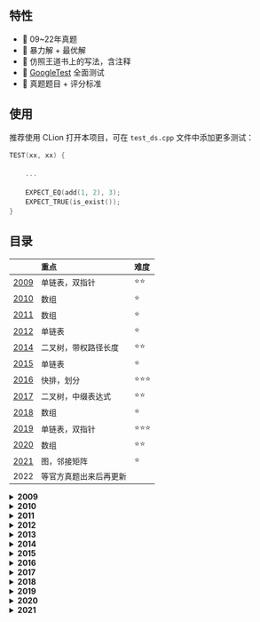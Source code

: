 ## 特性

- 🍓 09~22年真题
- 🍒 暴力解 + 最优解
- 🥭 仿照王道书上的写法，含注释
- 🍉 [GoogleTest](https://github.com/google/googletest) 全面测试
- 🍇 真题题目 + 评分标准

## 使用

推荐使用 CLion 打开本项目，可在 `test_ds.cpp` 文件中添加更多测试：

```c++
TEST(xx, xx) {
    
    ...
    
    EXPECT_EQ(add(1, 2), 3);
    EXPECT_TRUE(is_exist());
}
```

## 目录


|                  | 重点                   | 难度 |
| :--------------- | :--------------------- | :--- |
| [2009](./09.cpp) | 单链表，双指针         | ⭐⭐   |
| [2010](./10.cpp) | 数组                   | ⭐    |
| [2011](./11.cpp) | 数组                   | ⭐    |
| [2012](./12.cpp) | 单链表                 | ⭐    |
| [2014](./14.cpp) | 二叉树，带权路径长度   | ⭐⭐   |
| [2015](./15.cpp) | 单链表                 | ⭐    |
| [2016](./16.cpp) | 快排，划分             | ⭐⭐⭐  |
| [2017](./17.cpp) | 二叉树，中缀表达式     | ⭐⭐   |
| [2018](./18.cpp) | 数组                   | ⭐    |
| [2019](./19.cpp) | 单链表，双指针         | ⭐⭐⭐  |
| [2020](./20.cpp) | 数组                   | ⭐⭐   |
| [2021](./21.cpp) | 图，邻接矩阵           | ⭐    |
| 2022             | 等官方真题出来后再更新 |      |


<details>
<summary><b>2009</b></summary>

![09](images/09desc.png)
![09](images/09.png)
</details>


<details>
<summary><b>2010</b></summary>

![10](images/10desc.png)
参考答案时间复杂度为O(n)，空间复杂度O(1)，无具体评判标准
</details>


<details>
<summary><b>2011</b></summary>

![11](images/11desc.png)
参考答案时间复杂度为O(n)，空间复杂度O(1)，无具体评判标准
</details>



<details>
<summary><b>2012</b></summary>

![12](images/12desc.png)
![12](images/12.png)
</details>


<details>
<summary><b>2013</b></summary>

![13](images/13desc.png)
![13](images/13.png)
</details>


<details>
<summary><b>2014</b></summary>

![14](images/14desc.png)
![14](images/14.png)
</details>


<details>
<summary><b>2015</b></summary>

![15](images/15desc.png)
![15](images/15.png)
</details>


<details>
<summary><b>2016</b></summary>

![16](images/16desc.png)
![16](images/16.png)
</details>


<details>
<summary><b>2017</b></summary>

![17](images/17desc.png)
![17](images/17.png)
</details>


<details>
<summary><b>2018</b></summary>

![18](images/18desc.png)
参考答案时间复杂度为O(n)，无具体评判标准
</details>


<details>
<summary><b>2019</b></summary>

![19](images/19desc.png)
参考答案时间复杂度为O(n)，无具体评判标准
</details>


<details>
<summary><b>2020</b></summary>

![20](images/20desc.png)
参考答案时间复杂度为O(n)，空间复杂度O(1)，无具体评判标准
</details>


<details>
<summary><b>2021</b></summary>

![21](images/21desc.png)
参考答案时间复杂度为O(n^2)，空间复杂度O(1)，无具体评判标准
</details>
